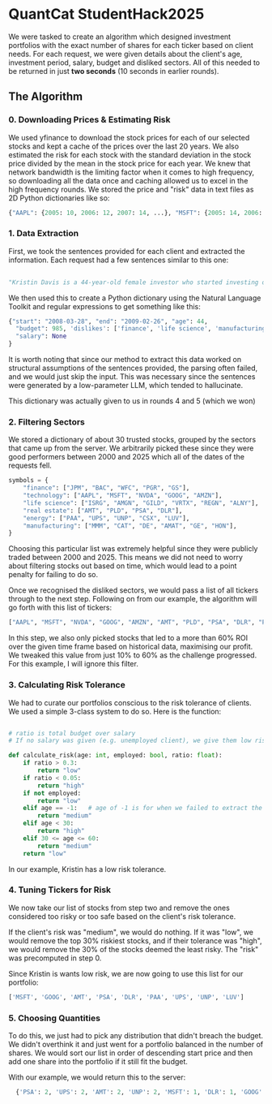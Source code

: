 # QuantCat StudentHack2025

We were tasked to create an algorithm which designed investment portfolios with the exact number of shares for each ticker based on client needs. For each request, we were given details about the client's age, investment period, salary, budget and disliked sectors. All of this needed to be returned in just **two seconds** (10 seconds in earlier rounds).

## The Algorithm

### 0. Downloading Prices & Estimating Risk

We used yfinance to download the stock prices for each of our selected stocks and kept a cache of the prices over the last 20 years. We also estimated the risk for each stock with the standard deviation in the stock price divided by the mean in the stock price for each year. We knew that network bandwidth is the limiting factor when it comes to high frequency, so downloading all the data once and caching allowed us to excel in the high frequency rounds. We stored the price and "risk" data in text files as 2D Python dictionaries like so:

```python
{"AAPL": {2005: 10, 2006: 12, 2007: 14, ...}, "MSFT": {2005: 14, 2006: 15, 2007: 18, ...}, ...}
```

### 1. Data Extraction

First, we took the sentences provided for each client and extracted the information. Each request had a few sentences similar to this one:

```python
   
"Kristin Davis is a 44-year-old female investor who started investing on March 28th, 2008 and ended on February 26th, 2009. She enjoys rock climbing and avoids manufacturing, structured finance, trade and services, and life sciences. She has a budget of $1075 per year."

```

We then used this to create a Python dictionary using the Natural Language Toolkit and regular expressions to get something like this:

```python
{"start": "2008-03-28", "end": "2009-02-26", "age": 44,
  "budget": 985, 'dislikes': ['finance', 'life science', 'manufacturing'],
  "salary": None
}
```

It is worth noting that since our method to extract this data worked on structural assumptions of the sentences provided, the parsing often failed, and we would just skip the input. This was necessary since the sentences were generated by a low-parameter LLM, which tended to hallucinate.

This dictionary was actually given to us in rounds 4 and 5 (which we won)

### 2. Filtering Sectors

We stored a dictionary of about 30 trusted stocks, grouped by the sectors that came up from the server. We arbitrarily picked these since they were good performers between 2000 and 2025 which all of the dates of the requests fell.

```python
symbols = {
    "finance": ["JPM", "BAC", "WFC", "PGR", "GS"],
    "technology": ["AAPL", "MSFT", "NVDA", "GOOG", "AMZN"],
    "life science": ["ISRG", "AMGN", "GILD", "VRTX", "REGN", "ALNY"],
    "real estate": ["AMT", "PLD", "PSA", "DLR"],
    "energy": ["PAA", "UPS", "UNP", "CSX", "LUV"],
    "manufacturing": ["MMM", "CAT", "DE", "AMAT", "GE", "HON"],
}
```

Choosing this particular list was extremely helpful since they were publicly traded between 2000 and 2025. This means we did not need to worry about filtering stocks out based on time, which would lead to a point penalty for failing to do so.

Once we recognised the disliked sectors, we would pass a list of all tickers through to the next step. Following on from our example, the algorithm will go forth with this list of tickers:

```python
["AAPL", "MSFT", "NVDA", "GOOG", "AMZN", "AMT", "PLD", "PSA", "DLR", "PAA", "UPS", "UNP", "CSX", "LUV"]
```

In this step, we also only picked stocks that led to a more than 60% ROI over the given time frame based on historical data, maximising our profit. We tweaked this value from just 10% to 60% as the challenge progressed. For this example, I will ignore this filter.


### 3. Calculating Risk Tolerance

We had to curate our portfolios conscious to the risk tolerance of clients. We used a simple 3-class system to do so. Here is the function:

```python

# ratio is total budget over salary
# If no salary was given (e.g. unemployed client), we give them low risk

def calculate_risk(age: int, employed: bool, ratio: float):
    if ratio > 0.3:
        return "low"
    if ratio < 0.05:
        return "high"
    if not employed:
        return "low"
    elif age == -1:   # age of -1 is for when we failed to extract the age (usually due to LLM hallucinations)
        return "medium"
    elif age < 30:
        return "high"
    elif 30 <= age <= 60:
        return "medium" 
    return "low"
```

In our example, Kristin has a low risk tolerance.

### 4. Tuning Tickers for Risk

We now take our list of stocks from step two and remove the ones considered too risky or too safe based on the client's risk tolerance.

If the client's risk was "medium", we would do nothing. If it was "low", we would remove the top 30% riskiest stocks, and if their tolerance was "high", we would remove the 30% of the stocks deemed the least risky. The "risk" was precomputed in step 0.

Since Kristin is wants low risk, we are now going to use this list for our portfolio:

```python
['MSFT', 'GOOG', 'AMT', 'PSA', 'DLR', 'PAA', 'UPS', 'UNP', 'LUV']
```

### 5. Choosing Quantities

To do this, we just had to pick any distribution that didn't breach the budget. We didn't overthink it and just went for a portfolio balanced in the number of shares. We would sort our list in order of descending start price and then add one share into the portfolio if it still fit the budget.

With our example, we would return this to the server:

```python
  {'PSA': 2, 'UPS': 2, 'AMT': 2, 'UNP': 2, 'MSFT': 1, 'DLR': 1, 'GOOG': 1, 'LUV': 1, 'PAA': 2}
```
